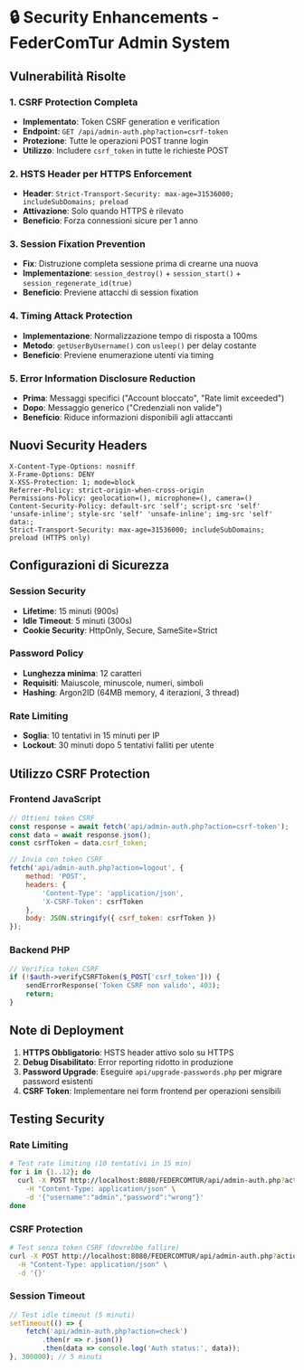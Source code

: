 # 🔒 Security Enhancements - FederComTur Admin System

## Vulnerabilità Risolte

### 1. CSRF Protection Completa
- **Implementato**: Token CSRF generation e verification
- **Endpoint**: `GET /api/admin-auth.php?action=csrf-token`
- **Protezione**: Tutte le operazioni POST tranne login
- **Utilizzo**: Includere `csrf_token` in tutte le richieste POST

### 2. HSTS Header per HTTPS Enforcement
- **Header**: `Strict-Transport-Security: max-age=31536000; includeSubDomains; preload`
- **Attivazione**: Solo quando HTTPS è rilevato
- **Beneficio**: Forza connessioni sicure per 1 anno

### 3. Session Fixation Prevention
- **Fix**: Distruzione completa sessione prima di crearne una nuova
- **Implementazione**: `session_destroy()` + `session_start()` + `session_regenerate_id(true)`
- **Beneficio**: Previene attacchi di session fixation

### 4. Timing Attack Protection
- **Implementazione**: Normalizzazione tempo di risposta a 100ms
- **Metodo**: `getUserByUsername()` con `usleep()` per delay costante
- **Beneficio**: Previene enumerazione utenti via timing

### 5. Error Information Disclosure Reduction
- **Prima**: Messaggi specifici ("Account bloccato", "Rate limit exceeded")
- **Dopo**: Messaggio generico ("Credenziali non valide")
- **Beneficio**: Riduce informazioni disponibili agli attaccanti

## Nuovi Security Headers

```http
X-Content-Type-Options: nosniff
X-Frame-Options: DENY
X-XSS-Protection: 1; mode=block
Referrer-Policy: strict-origin-when-cross-origin
Permissions-Policy: geolocation=(), microphone=(), camera=()
Content-Security-Policy: default-src 'self'; script-src 'self' 'unsafe-inline'; style-src 'self' 'unsafe-inline'; img-src 'self' data:;
Strict-Transport-Security: max-age=31536000; includeSubDomains; preload (HTTPS only)
```

## Configurazioni di Sicurezza

### Session Security
- **Lifetime**: 15 minuti (900s)
- **Idle Timeout**: 5 minuti (300s)
- **Cookie Security**: HttpOnly, Secure, SameSite=Strict

### Password Policy
- **Lunghezza minima**: 12 caratteri
- **Requisiti**: Maiuscole, minuscole, numeri, simboli
- **Hashing**: Argon2ID (64MB memory, 4 iterazioni, 3 thread)

### Rate Limiting
- **Soglia**: 10 tentativi in 15 minuti per IP
- **Lockout**: 30 minuti dopo 5 tentativi falliti per utente

## Utilizzo CSRF Protection

### Frontend JavaScript
```javascript
// Ottieni token CSRF
const response = await fetch('api/admin-auth.php?action=csrf-token');
const data = await response.json();
const csrfToken = data.csrf_token;

// Invia con token CSRF
fetch('api/admin-auth.php?action=logout', {
    method: 'POST',
    headers: {
        'Content-Type': 'application/json',
        'X-CSRF-Token': csrfToken
    },
    body: JSON.stringify({ csrf_token: csrfToken })
});
```

### Backend PHP
```php
// Verifica token CSRF
if (!$auth->verifyCSRFToken($_POST['csrf_token'])) {
    sendErrorResponse('Token CSRF non valido', 403);
    return;
}
```

## Note di Deployment

1. **HTTPS Obbligatorio**: HSTS header attivo solo su HTTPS
2. **Debug Disabilitato**: Error reporting ridotto in produzione
3. **Password Upgrade**: Eseguire `api/upgrade-passwords.php` per migrare password esistenti
4. **CSRF Token**: Implementare nei form frontend per operazioni sensibili

## Testing Security

### Rate Limiting
```bash
# Test rate limiting (10 tentativi in 15 min)
for i in {1..12}; do
  curl -X POST http://localhost:8080/FEDERCOMTUR/api/admin-auth.php?action=login \
    -H "Content-Type: application/json" \
    -d '{"username":"admin","password":"wrong"}'
done
```

### CSRF Protection
```bash
# Test senza token CSRF (dovrebbe fallire)
curl -X POST http://localhost:8080/FEDERCOMTUR/api/admin-auth.php?action=logout \
  -H "Content-Type: application/json" \
  -d '{}'
```

### Session Timeout
```javascript
// Test idle timeout (5 minuti)
setTimeout(() => {
    fetch('api/admin-auth.php?action=check')
        .then(r => r.json())
        .then(data => console.log('Auth status:', data));
}, 300000); // 5 minuti
```
